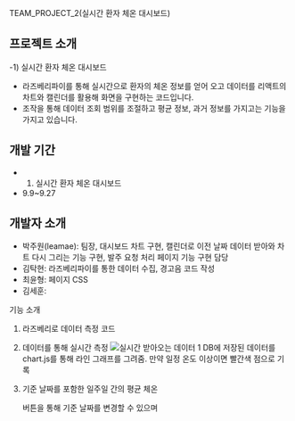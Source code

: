 TEAM_PROJECT_2(실시간 환자 체온 대시보드)


프로젝트 소개
-
-1) 실시간 환자 체온 대시보드
- 라즈베리파이를 통해 실시간으로 환자의 체온 정보를 얻어 오고 데이터를 리액트의 차트와 캘린더를 활용해 화면을 구현하는 코드입니다.
- 조작을 통해 데이터 조회 범위를 조절하고 평균 정보, 과거 정보를 가지고는 기능을 가지고 있습니다.


개발 기간
-
- 1) 실시간 환자 체온 대시보드
-  9.9~9.27

개발자 소개
-
- 박주원(leamae): 팀장, 대시보드 차트 구현, 캘린더로 이전 날짜 데이터 받아와 차트 다시 그리는 기능 구현, 발주 요청 처리 페이지 기능 구현 담당
- 김탁현: 라즈베리파이를 통한 데이터 수집, 경고음 코드 작성
- 최윤형: 페이지 CSS
- 김세훈: 

기능 소개

1) 라즈베리로 데이터 측정 코드

2) 데이터를 통해 실시간 측정
   ![실시간 받아오는 데이터 1](https://github.com/user-attachments/assets/2926a338-aafc-4a8b-a527-b7290db75c5a)
   DB에 저장된 데이터를 chart.js를 통해 라인 그래프를 그려줌.
   만약 일정 온도 이상이면 빨간색 점으로 기록

   
   
4) 기준 날짜를 포함한 일주일 간의 평균 체온

   버튼을 통해 기준 날짜를 변경할 수 있으며
   
   
